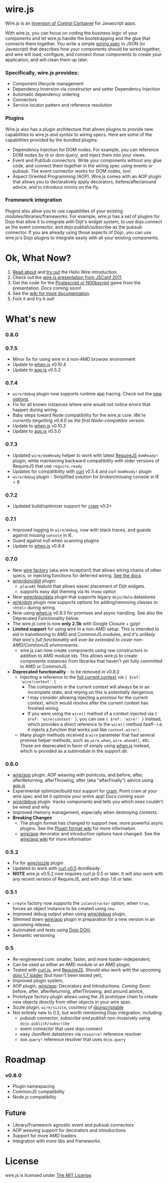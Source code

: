 # wire.js

Wire.js is an [Inversion of Control Container](http://martinfowler.com/articles/injection.html "Inversion of Control Containers and the Dependency Injection pattern") for Javascript apps.

With wire.js, you can focus on coding the business logic of your components and let wire.js handle the bootstrapping and the glue that connects them together.  You write a simple [wiring spec](https://github.com/briancavalier/wire/wiki/Wire-specs) in JSON (or Javascript) that describes how your components should be wired together, and wire will load, configure, and connect those components to create your application, and will clean them up later.

### Specifically, wire.js provides:

* Component lifecycle management
* Dependency Inversion via constructor and setter Dependency Injection
* Automatic dependency ordering
* Connectors
* Service locator pattern and reference resolution

### Plugins

Wire.js also has a plugin architecture that allows plugins to provide new capabilities to wire.js *and syntax* to wiring specs.  Here are some of the capabilities provided by the bundled plugins:

* Dependency Injection for DOM nodes.  For example, you can reference DOM nodes by id *or dom query*, and inject them into your views.
* Event and PubSub connectors. Write your components without any glue code, and connect them together in the wiring spec using events or pubsub.  The event connector works for DOM nodes, too!
* Aspect Oriented Programming (AOP).  Wire.js comes with an AOP plugin that allows you to declaratively apply decorators, before/after/around advice, and to introduce mixins on the fly.

### Framework integration

Plugins also allow you to use capabilities of your existing modules/libraries/frameworks.  For example, wire.js has a set of plugins for Dojo that allow it to integrate with Dijit's widget system, to use dojo.connect as the event connector, and dojo.publish/subscribe as the pubsub connector.  If you are already using those aspects of Dojo, you can use wire.js's Dojo plugins to integrate easily with all your existing components.

# Ok, What Now?

1. [Read about](https://github.com/briancavalier/hello-wire.js) and [try out](http://briancavalier.com/code/hello-wire) the Hello Wire introduction.
1. Check out the [wire.js presentation from JSConf 2011](http://bit.ly/mkWy1L "wire.js - Javascript IOC Container w/Dependency Injection").
1. Get the code for the [Piratescript or N00bscript](https://github.com/briancavalier/piratescript) game from the presentation. *Docs coming soon!*
1. See the [wiki for more documentation](https://github.com/briancavalier/wire/wiki).
1. Fork it and try it out!

# What's new

### 0.8.0

### 0.7.5

* Minor fix for using wire in a non-AMD browser environment
* Update to [when.js](https://github.com/briancavalier/when.js) v0.10.4
* Update to [aop.js](https://github.com/briancavalier/aop.js) v0.5.2

### 0.7.4

* `wire/debug` plugin now supports runtime app tracing.  Check out the [new options](https://github.com/briancavalier/wire/wiki/wire-debug).
* Fix for all known instances where wire would not notice errors that happen during wiring.
* Baby steps toward Node compatibility for the wire.js core.  *We're currently targetting v0.8.0 as the first Node-compatible version*.
* Update to [when.js](https://github.com/briancavalier/when.js) v0.10.3
* Update to [aop.js](https://github.com/briancavalier/aop.js) v0.5.0

### 0.7.3

* Updated `wire/domReady` helper to work with latest [RequireJS](https://github.com/jrburke/requirejs) `domReady!` plugin, while maintaining backward compatibility with older versions of RequireJS that use `require.ready`
* Updates for compatibility with [curl](https://github.com/unscriptable/curl) v0.5.4 and curl `domReady!` plugin
* `wire/debug` plugin - Simplified solution for broken/missing console in IE < 8

### 0.7.2

* Updated build/optimizer support for [cram](https://github.com/unscriptable/cram) v0.2+

### 0.7.1

* Improved logging in `wire/debug`, now with stack traces, and guards against missing `console` in IE.
* Guard against null when scanning plugins
* Update to [when.js](https://github.com/briancavalier/when.js) v0.9.4

### 0.7.0

* New [wire factory](https://github.com/briancavalier/wire/wiki/Factories) (aka wire inception!) that allows wiring chains of other specs, or injecting functions for deferred wiring.  [See the docs](https://github.com/briancavalier/wire/wiki/Factories)
* [wire/dojo/dijit](https://github.com/briancavalier/wire/wiki/wire-dojo-dijit) plugin:
    * `placeAt` feature that allows easier placement of Dijit widgets.
    * supports easy dijit theming via its `theme` option
* New [wire/dojo/data](https://github.com/briancavalier/wire/wiki/wire-dojo-data) plugin that supports legacy `dojo/data` datastores
* [wire/dom](https://github.com/briancavalier/wire/wiki/wire-dom) plugin now supports options for adding/removing classes to `<html>` during wiring.
* Now using [when.js](https://github.com/briancavalier/when.js) v0.9.3 for promises and async handling.  See also the Deprecated Functionality below.
* The wire.js core is now **only 2.5k** with Google Closure + gzip!
* **Limited support** for using wire in a non-AMD setup.  This is intended to aid in transitioning to AMD and CommonJS modules, and *it's unlikely that wire's full functionality will ever be extended to cover non-AMD/CommonJS environments.*
	* wire.js can now create components using raw constructors in addition to AMD module ids.  This allows wire.js to create components instances from libraries that haven't yet fully committed to AMD or CommonJS.
* **Deprecated functionality** - to be removed in v0.8.0
    * Injecting a reference to the [full current context](https://github.com/briancavalier/wire/wiki/Contexts) via `{ $ref: 'wire!context' }`
    	* The components in the current context will always be in an incomplete state, and relying on this is potentially dangerous.
    	* I may consider allowing injecting a *promise* for the current context, which would resolve after the current context has finished wiring.
    	* If you were using the `wire()` method of a context injected via `{ $ref: 'wire!context' }`, you can use `{ $ref: 'wire!' }` instead, which provides a direct reference to the `wire()` method itself--i.e. it injects a *function* that works just like `context.wire()`.
	* Many plugin methods received a `wire` parameter that had several promise helper methods, such as `wire.when`, `wire.whenAll`, etc.  These are deprecated in favor of simply using [when.js](https://github.com/briancavalier/when.js) instead, which is provided as a submodule in the support dir.

### 0.6.0

* [wire/aop](https://github.com/briancavalier/wire/wiki/wire-aop) plugin: AOP weaving with pointcuts, and before, after, afterReturning, afterThrowing, after (aka "afterFinally") advice using [aop.js](https://github.com/briancavalier/aop.js)
* Experimental optimizer/build tool support for [cram](https://github.com/unscriptable/cram). Point cram at your wire spec and let it optimize your entire app! *Docs coming soon*
* [wire/debug](https://github.com/briancavalier/wire/wiki/wire-debug) plugin: tracks components and tells you which ones couldn't be wired and why
* Improved memory management, especially when destroying contexts.
* **Breaking Changes**
    * The plugin format has changed to support new, more powerful async plugins.  See the [Plugin format wiki](https://github.com/briancavalier/wire/wiki/Plugin-format) for more information
    * [wire/aop](https://github.com/briancavalier/wire/wiki/wire-aop) decorator and introduction options have changed.  See the [wire/aop wiki](https://github.com/briancavalier/wire/wiki/wire-aop) for more information

### 0.5.2

* Fix for [wire/sizzle](https://github.com/briancavalier/wire/wiki/wire-aop) plugin
* Updated to work with [curl v0.5](https://github.com/unscriptable/curl) domReady.
* **NOTE** wire.js v0.5.2 now requires curl.js 0.5 or later.  It will also work with any recent version of RequireJS, and with dojo 1.6 or later.

### 0.5.1

* `create` factory now supports the `isConstructor` option, when `true`, forces an object instance to be created using `new`.
* Improved debug output when using [wire/debug](https://github.com/briancavalier/wire/wiki/wire-debug) plugin,
* Slimmed down [wire/aop](https://github.com/briancavalier/wire/wiki/wire-aop) plugin in preparation for a new version in an upcoming release,
* Automated unit tests using [Dojo DOH](http://dojotoolkit.org/reference-guide/util/doh.html), 
* Semantic versioning

### 0.5

* Re-engineered core: smaller, faster, and more loader-independent,
* Can be used as either an AMD module or an AMD plugin,
* Tested with [curl.js](https://github.com/unscriptable/curl), and [RequireJS](http://requirejs.org/).  Should also work with the upcoming [dojo 1.7 loader](http://dojotoolkit.org/) (but hasn't been tested yet),
* Improved plugin system,
* AOP plugin, [wire/aop](https://github.com/briancavalier/wire/wiki/wire-aop): Decorators and Introductions.  *Coming Soon*: before, after, afterReturning, afterThrowing, and around advice,
* Prototype factory plugin allows using the JS prototype chain to create new objects directly from other objects in your wire spec.
* Sizzle plugin, `wire/sizzle`, courtesy of [@unscriptable](https://twitter.com/unscriptable)
* Not entirely new to 0.5, but worth mentioning Dojo integration, including:
	* pubsub connector, subscribe *and publish* non-invasively using `dojo.publish/subscribe`
	* event connector that uses dojo.connect
	* easy JsonRest datastores via `resource!` reference resolver
	* `dom.query!` reference resolver that uses `dojo.query`

# Roadmap

### v0.8.0

* Plugin namespacing
* CommonJS compatibility
* Node.js compatibility

## Future

* Library/Framework agnostic event and pubsub connectors
* AOP weaving support for decorators and introductions
* Support for more AMD loaders
* Integration with more libs and frameworks.

# License

wire.js is licensed under [The MIT License](http://www.opensource.org/licenses/mit-license.php).
